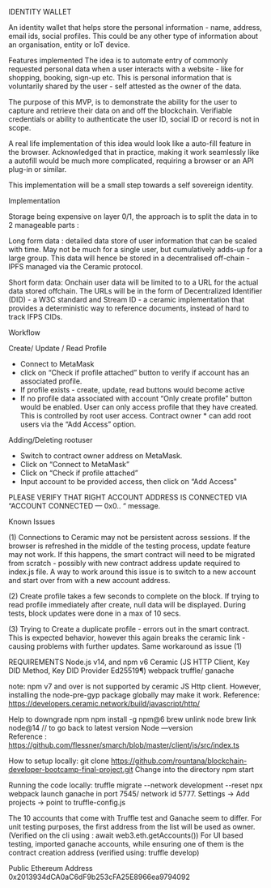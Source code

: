 IDENTITY WALLET


An identity wallet that helps store the personal information - name, address, email ids, social profiles. This could be any other type of information about an organisation, entity or IoT device. 


Features implemented
The idea is to automate entry of commonly requested personal data when a user interacts with a website - like for shopping, booking, sign-up etc.  This is personal information that is voluntarily shared by the user - self attested as the owner of the data. 

The purpose of this MVP,  is to demonstrate the ability for the user to capture and retrieve their data on and off the blockchain. Verifiable credentials or ability to authenticate the user ID, social ID or record is not in scope.

A real life implementation of this idea would look like a auto-fill feature in the browser. Acknowledged that in practice, making it work seamlessly like a autofill would be much more complicated, requiring a browser or an API plug-in or similar. 

This implementation will be a small step towards a self sovereign identity.


Implementation

Storage being expensive on layer 0/1, the approach is to split the data in to 2 manageable parts :

Long form data : detailed data store of user information that can be scaled with time. May not be much for a single user, but cumulatively adds-up for a large group. This data will hence be stored in a decentralised off-chain - IPFS managed via the Ceramic protocol. 

Short form data: Onchain user data will be limited to to a URL for the actual data stored offchain. The URLs will be in the form of Decentralized Identifier (DID) - a W3C standard and Stream ID - a ceramic implementation that provides a deterministic way to reference documents, instead of hard to track IFPS CIDs. 

Workflow 

Create/ Update / Read Profile
* Connect to MetaMask
* click on “Check if profile attached” button to verify if account has an associated profile.
* If profile exists - create, update, read buttons would become active
* If no profile data associated with account “Only create profile”  button would be enabled.
User can only access profile that they have created. This is controlled by root user access. Contract owner * can add root users via the “Add Access” option.

Adding/Deleting rootuser

* Switch to contract owner address on MetaMask.
* Click on “Connect to MetaMask”
* Click on “Check if profile attached”
* Input account to be provided access, then click on “Add Access"

PLEASE VERIFY THAT RIGHT ACCOUNT ADDRESS IS CONNECTED VIA “ACCOUNT CONNECTED — 0x0.. “ message. 


Known Issues

(1) Connections to Ceramic may not be persistent across sessions. If the browser is refreshed in the middle of the testing process, update feature may not work. If this happens, the smart contract will need to be migrated from scratch - possibly with new contract address update required to index.js file. A way to work around this issue is to switch to a new account and start over from with a new account address.

(2) Create profile takes a few seconds to complete on the block. If trying to read profile immediately after create, null data will be displayed. During tests, block updates were done in a max of 10 secs.

(3) Trying to Create a duplicate profile - errors out in the smart contract. This is expected behavior, however this again breaks the ceramic link - causing problems with further updates. Same workaround as issue (1)


REQUIREMENTS
Node.js v14, and npm v6 
Ceramic (JS HTTP Client, Key DID Method, Key DID Provider Ed25519¶)
webpack
truffle/ ganache

note: npm v7 and over is not supported by ceramic JS Http client. However, installing the node-pre-gyp package globally may make it work. Reference: https://developers.ceramic.network/build/javascript/http/

Help to downgrade npm 
npm install -g npm@6
brew unlink node 
brew link node@14 // to go back to latest version
Node —version	
Reference : https://github.com/flessner/smarch/blob/master/client/js/src/index.ts


How to setup locally:
git clone https://github.com/rountana/blockchain-developer-bootcamp-final-project.git
Change into the directory
npm start

Running the code locally:
truffle migrate --network development --reset
npx webpack
launch ganache in port 7545/ network id 5777. Settings -> Add projects -> point to truffle-config.js

The 10 accounts that come with Truffle test and Ganache seem to differ. 
For unit testing purposes, the first address from the list will be used as owner.(Verified on the cli using : await web3.eth.getAccounts()) 
For UI based testing, imported ganache accounts, while ensuring one of them is the contract creation address (verified using: truffle develop)

Public Ethereum Address
0x2013934dCA0aC6dF9b253cFA25E8966ea9794092
